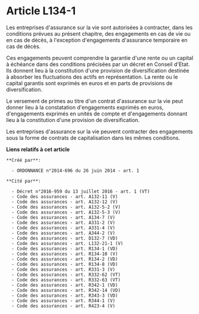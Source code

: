 # Article L134-1

Les entreprises d'assurance sur la vie sont autorisées à contracter, dans les conditions prévues au présent chapitre, des
engagements en cas de vie ou en cas de décès, à l'exception d'engagements d'assurance temporaire en cas de décès. 

Ces engagements peuvent comprendre la garantie d'une rente ou un capital à échéance dans des conditions précisées par un
décret en Conseil d'Etat. Ils donnent lieu à la constitution d'une provision de diversification destinée à absorber les
fluctuations des actifs en représentation. La rente ou le capital garantis sont exprimés en euros et en parts de provisions
de diversification. 

Le versement de primes au titre d'un contrat d'assurance sur la vie peut donner lieu à la constatation d'engagements exprimés
en euros, d'engagements exprimés en unités de compte et d'engagements donnant lieu à la constitution d'une provision de
diversification. 

Les entreprises d'assurance sur la vie peuvent contracter des engagements sous la forme de contrats de capitalisation dans
les mêmes conditions.

**Liens relatifs à cet article**

	**Créé par**:

	  - ORDONNANCE n°2014-696 du 26 juin 2014 - art. 1

	**Cité par**:

	  - Décret n°2016-959 du 13 juillet 2016 - art. 1 (VT)
	  - Code des assurances - art. A132-11 (V)
	  - Code des assurances - art. A132-12 (V)
	  - Code des assurances - art. A132-5-2 (V)
	  - Code des assurances - art. A132-5-3 (V)
	  - Code des assurances - art. A134-7 (V)
	  - Code des assurances - art. A331-2 (V)
	  - Code des assurances - art. A331-4 (V)
	  - Code des assurances - art. A344-2 (V)
	  - Code des assurances - art. D132-7 (VD)
	  - Code des assurances - art. L132-21-1 (V)
	  - Code des assurances - art. R134-1 (VD)
	  - Code des assurances - art. R134-10 (V)
	  - Code des assurances - art. R134-2 (VD)
	  - Code des assurances - art. R134-8 (VD)
	  - Code des assurances - art. R331-3 (V)
	  - Code des assurances - art. R332-62 (VT)
	  - Code des assurances - art. R332-63 (VT)
	  - Code des assurances - art. R342-1 (VD)
	  - Code des assurances - art. R342-14 (VD)
	  - Code des assurances - art. R343-3 (VD)
	  - Code des assurances - art. R344-1 (V)
	  - Code des assurances - art. R423-4 (V)
